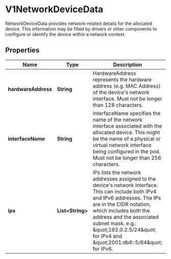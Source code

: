 

# V1NetworkDeviceData

NetworkDeviceData provides network-related details for the allocated device. This information may be filled by drivers or other components to configure or identify the device within a network context.
## Properties

Name | Type | Description | Notes
------------ | ------------- | ------------- | -------------
**hardwareAddress** | **String** | HardwareAddress represents the hardware address (e.g. MAC Address) of the device&#39;s network interface.  Must not be longer than 128 characters. |  [optional]
**interfaceName** | **String** | InterfaceName specifies the name of the network interface associated with the allocated device. This might be the name of a physical or virtual network interface being configured in the pod.  Must not be longer than 256 characters. |  [optional]
**ips** | **List&lt;String&gt;** | IPs lists the network addresses assigned to the device&#39;s network interface. This can include both IPv4 and IPv6 addresses. The IPs are in the CIDR notation, which includes both the address and the associated subnet mask. e.g.: \&quot;192.0.2.5/24\&quot; for IPv4 and \&quot;2001:db8::5/64\&quot; for IPv6. |  [optional]



